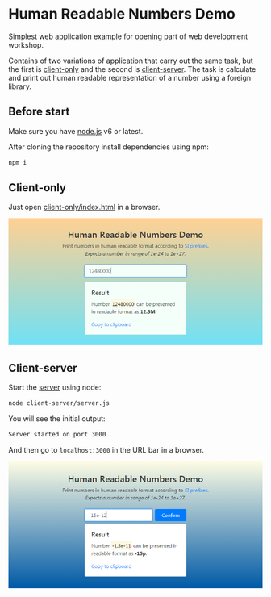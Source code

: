 # Human Readable Numbers Demo
Simplest web application example for opening part of web development workshop.

Contains of two variations of application that carry out the same task, but the first is [client-only](#client-only) and the second is [client-server](#client-server). The task is calculate and print out human readable representation of a number using a foreign library.

## Before start
Make sure you have [node.js](https://nodejs.org/en/download/) v6 or latest.

After cloning the repository install dependencies using npm:
```bash
npm i
```

## Client-only
Just open [client-only/index.html](client-only/index.html) in a browser.

![Preview](img/preview-client-only.png)

## Client-server
Start the [server](client-server/server.js) using node:
```bash
node client-server/server.js
```
You will see the initial output:
```bash
Server started on port 3000
```
And then go to `localhost:3000` in the URL bar in a browser.

![Preview](img/preview-client-server.png)
